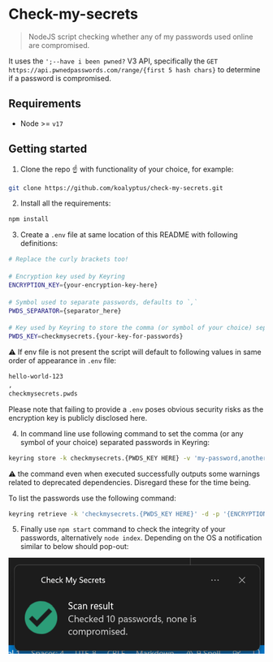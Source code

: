 # Check-my-secrets

> NodeJS script checking whether any of my passwords used online are compromised.

It uses the `';--have i been pwned?` V3 API, specifically the `GET` `https://api.pwnedpasswords.com/range/{first 5 hash chars}` to determine if a password is compromised.

## Requirements
- Node >= `v17`

## Getting started

1. Clone the repo :point_up: with functionality of your choice, for example:
```bash
git clone https://github.com/koalyptus/check-my-secrets.git
```

2. Install all the requirements:
```bash
npm install
```

3. Create a `.env` file at same location of this README with following definitions:
```bash
# Replace the curly brackets too!

# Encryption key used by Keyring
ENCRYPTION_KEY={your-encryption-key-here}

# Symbol used to separate passwords, defaults to `,`
PWDS_SEPARATOR={separator_here}

# Key used by Keyring to store the comma (or symbol of your choice) separated passwords
PWDS_KEY=checkmysecrets.{your-key-for-passwords}
```
:warning: If env file is not present the script will default to following values in same order of appearance in `.env` file:
```bash
hello-world-123
,
checkmysecrets.pwds
```
Please note that failing to provide a `.env` poses obvious security risks as the encryption key is publicly disclosed here.

4. In command line use following command to set the comma (or any symbol of your choice) separated passwords in Keyring:
```bash
keyring store -k checkmysecrets.{PWDS_KEY HERE} -v 'my-password,another-password' -e -p {ENCRYPTION_KEY HERE}
```
:warning: the command even when executed successfully outputs some warnings related to deprecated dependencies. Disregard these for the time being.

To list the passwords use the following command:
```bash
keyring retrieve -k 'checkmysecrets.{PWDS_KEY HERE}' -d -p '{ENCRYPTION_KEY HERE}'
```
5. Finally use `npm start` command to check the integrity of your passwords, alternatively `node index`. Depending on the OS a notification similar to below should pop-out:

![Check My Secrets notification](assets/success-screenshot.png)

